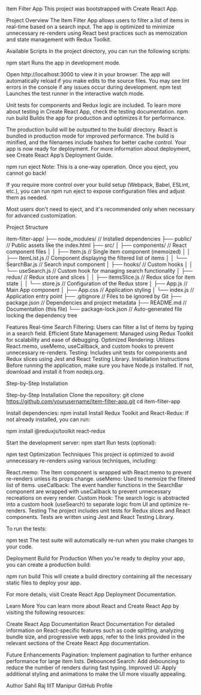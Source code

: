 Item Filter App
This project was bootstrapped with Create React App.

Project Overview
The Item Filter App allows users to filter a list of items in real-time based on a search input. The app is optimized to minimize unnecessary re-renders using React best practices such as memoization and state management with Redux Toolkit.

Available Scripts
In the project directory, you can run the following scripts:

npm start
Runs the app in development mode.

Open http://localhost:3000 to view it in your browser.
The app will automatically reload if you make edits to the source files.
You may see lint errors in the console if any issues occur during development.
npm test
Launches the test runner in the interactive watch mode.

Unit tests for components and Redux logic are included.
To learn more about testing in Create React App, check the testing documentation.
npm run build
Builds the app for production and optimizes it for performance.

The production build will be outputted to the build/ directory.
React is bundled in production mode for improved performance.
The build is minified, and the filenames include hashes for better cache control.
Your app is now ready for deployment.
For more information about deployment, see Create React App’s Deployment Guide.

npm run eject
Note: This is a one-way operation. Once you eject, you cannot go back!

If you require more control over your build setup (Webpack, Babel, ESLint, etc.), you can run npm run eject to expose configuration files and adjust them as needed.

Most users don't need to eject, and it's recommended only when necessary for advanced customization.

Project Structure

item-filter-app/
├── node_modules/              // Installed dependencies
├── public/                    // Public assets like the index.html
├── src/
│   ├── components/            // React component files
│   │   ├── Item.js            // Single item component (memoized)
│   │   ├── ItemList.js        // Component displaying the filtered list of items
│   │   └── SearchBar.js       // Search input component
│   ├── hooks/                 // Custom hooks
│   │   └── useSearch.js       // Custom hook for managing search functionality
│   ├── redux/                 // Redux store and slices
│   │   ├── itemsSlice.js      // Redux slice for item state
│   │   └── store.js           // Configuration of the Redux store
│   ├── App.js                 // Main App component
│   ├── App.css                // Application styling
│   └── index.js               // Application entry point
├── .gitignore                 // Files to be ignored by Git
├── package.json               // Dependencies and project metadata
├── README.md                  // Documentation (this file)
└── package-lock.json          // Auto-generated file locking the dependency tree

Features
Real-time Search Filtering: Users can filter a list of items by typing in a search field.
Efficient State Management: Managed using Redux Toolkit for scalability and ease of debugging.
Optimized Rendering: Utilizes React.memo, useMemo, useCallback, and custom hooks to prevent unnecessary re-renders.
Testing: Includes unit tests for components and Redux slices using Jest and React Testing Library.
Installation Instructions
Before running the application, make sure you have Node.js installed. If not, download and install it from nodejs.org.

Step-by-Step Installation

Step-by-Step Installation
Clone the repository:
git clone https://github.com/yourusername/item-filter-app.git
cd item-filter-app


Install dependencies:
npm install
Install Redux Toolkit and React-Redux: If not already installed, you can run:



npm install @reduxjs/toolkit react-redux

Start the development server:
npm start
Run tests (optional):

npm test
Optimization Techniques
This project is optimized to avoid unnecessary re-renders using various techniques, including:

React.memo: The Item component is wrapped with React.memo to prevent re-renders unless its props change.
useMemo: Used to memoize the filtered list of items.
useCallback: The event handler functions in the SearchBar component are wrapped with useCallback to prevent unnecessary recreations on every render.
Custom Hook: The search logic is abstracted into a custom hook (useSearch) to separate logic from UI and optimize re-renders.
Testing
The project includes unit tests for Redux slices and React components. Tests are written using Jest and React Testing Library.

To run the tests:


npm test
The test suite will automatically re-run when you make changes to your code.

Deployment
Build for Production
When you're ready to deploy your app, you can create a production build:



npm run build
This will create a build directory containing all the necessary static files to deploy your app.

For more details, visit Create React App Deployment Documentation.

Learn More
You can learn more about React and Create React App by visiting the following resources:

Create React App Documentation
React Documentation
For detailed information on React-specific features such as code splitting, analyzing bundle size, and progressive web apps, refer to the links provided in the relevant sections of the Create React App documentation.

Future Enhancements
Pagination: Implement pagination to further enhance performance for large item lists.
Debounced Search: Add debouncing to reduce the number of renders during fast typing.
Improved UI: Apply additional styling and animations to make the UI more visually appealing.


Author
Sahil Raj
IIIT Manipur
GitHub Profile